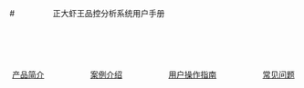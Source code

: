<!-- ex_nonav -->

#&nbsp;&nbsp;&nbsp;&nbsp;&nbsp;&nbsp;&nbsp;&nbsp;&nbsp;&nbsp;&nbsp;&nbsp;&nbsp;&nbsp;&nbsp;&nbsp;&nbsp;正大虾王品控分析系统用户手册

<div style="margin-top:88px;text-align:center">
<div style="display:inline-block;">
<div><a href="chanpinjianjie.md"><img src="/assets/产品简介.jpg" width="" height="" border="0" alt=""></a></div>
<div><a href="chanpinjianjie.md">产品简介</a></div>
</div>
<div style="display:inline-block;margin-left:77px;">
<div><a href="an_li_shi_zhan\README.md"><img src="/assets/案例实战.jpg" width="" height="" border="0" alt=""></a></div>
<div><a href="an_li_shi_zhan\README.md"">案例介绍</a></div>
</div>
<div style="display:inline-block;margin-left:77px;">
<div><a href="yong_hu_cao_zuo_zhi_nan\README.md"><img src="/assets/用户操作指南.jpg" width="" height="" border="0" alt=""></a></div>
<div><a href="yong_hu_cao_zuo_zhi_nan\README.md">用户操作指南</a></div>
</div>
<div style="display:inline-block;margin-left:77px;">
<div><a href="chang_jian_wen_ti\README.md"><img src="/assets/常见问题.jpg" width="" height="" border="0" alt=""></a></div>
<div><a href="chang_jian_wen_ti\README.md">常见问题</a></div>
</div>
</div>
